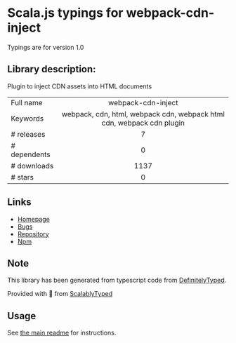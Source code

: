 
# Scala.js typings for webpack-cdn-inject

Typings are for version 1.0

## Library description:
Plugin to inject CDN assets into HTML documents

|                    |                 |
| ------------------ | :-------------: |
| Full name          | webpack-cdn-inject |
| Keywords           | webpack, cdn, html, webpack cdn, webpack html cdn, webpack cdn plugin |
| # releases         | 7 |
| # dependents       | 0 |
| # downloads        | 1137 |
| # stars            | 0 |

## Links
- [Homepage](https://github.com/drolsen/webpack-cdn-inject#readme)
- [Bugs](https://github.com/drolsen/webpack-cdn-inject/issues)
- [Repository](https://github.com/drolsen/webpack-cdn-inject)
- [Npm](https://www.npmjs.com/package/webpack-cdn-inject)
    


## Note
This library has been generated from typescript code from [DefinitelyTyped](https://definitelytyped.org).

Provided with :purple_heart: from [ScalablyTyped](https://github.com/oyvindberg/ScalablyTyped)

## Usage
See [the main readme](../../readme.md) for instructions.


